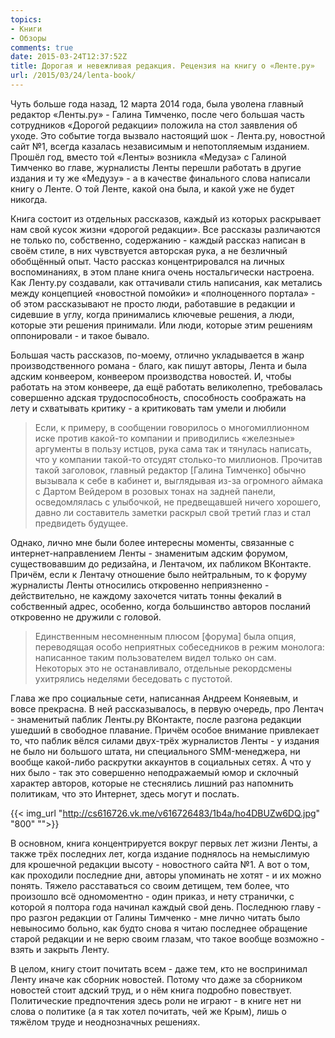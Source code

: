 ```yaml
---
topics:
- Книги
- Обзоры
comments: true
date: 2015-03-24T12:37:52Z
title: Дорогая и невежливая редакция. Рецензия на книгу о «Ленте.ру»
url: /2015/03/24/lenta-book/
---
```


Чуть больше года назад, 12 марта 2014 года, была уволена главный редактор «Ленты.ру» - Галина Тимченко, после чего большая часть сотрудников «Дорогой редакции» положила на стол заявления об уходе. Это событие тогда вызвало настоящий шок - Лента.ру, новостной сайт №1, всегда казалась независимым и непотопляемым изданием. Прошёл год, вместо той «Ленты» возникла «Медуза» с Галиной Тимченко во главе, журналисты Ленты перешли работать в другие издания и ту же «Медузу» - а в качестве финального слова написали книгу о Ленте. О той Ленте, какой она была, и какой уже не будет никогда.

<!--more-->

Книга состоит из отдельных рассказов, каждый из которых раскрывает нам свой кусок жизни «дорогой редакции». Все рассказы различаются не только по, собственно, содержанию - каждый рассказ написан в своём стиле, в них чувствуется авторская рука, а не безличный обобщённый опыт. Часто рассказ концентрировался на личных воспоминаниях, в этом плане книга очень ностальгически настроена. Как Ленту.ру создавали, как оттачивали стиль написания, как метались между концепцией «новостной помойки» и «полноценного портала» - об этом рассказывают не просто люди, работавшие в редакции и сидевшие в углу, когда принимались ключевые решения, а люди, которые эти решения принимали. Или люди, которые этим решениям оппонировали - и такое бывало.

Большая часть рассказов, по-моему, отлично укладывается в жанр производственного романа - благо, как пишут авторы, Лента и была адским конвеером, конвеером производства новостей. И, чтобы работать на этом конвеере, да ещё работать великолепно, требовалась совершенно адская трудоспособность, способность соображать на лету и схватывать критику - а критиковать там умели и любили

> Если, к примеру, в сообщении говорилось о многомиллионном иске против какой-то компании и приводились «железные» аргументы в пользу истцов, рука сама так и тянулась написать, что у компании такой-то отсудят столько-то миллионов. Прочитав такой заголовок, главный редактор [Галина Тимченко] обычно вызывала к себе в кабинет и, выглядывая из-за огромного аймака с Дартом Вейдером в розовых тонах на задней панели, осведомлялась с улыбочкой, не предвещавшей ничего хорошего, давно ли составитель заметки раскрыл свой третий глаз и стал предвидеть будущее.

Однако, лично мне были более интересны моменты, связанные с интернет-направлением Ленты - знаменитым адским форумом, существовавшим до редизайна, и Лентачом, их пабликом ВКонтакте. Причём, если к Лентачу отношение было нейтральным, то к форуму журналисты Ленты относились откровенно неприязненно - действительно, не каждому захочется читать тонны фекалий в собственный адрес, особенно, когда большинство авторов посланий откровенно не дружили с головой.

>Единственным несомненным плюсом [форума] была опция, переводящая особо неприятных собеседников в режим монолога: написанное таким пользователем видел только он сам. Некоторых это не останавливало, отдельные рекордсмены ухитрялись неделями беседовать с пустотой.

Глава же про социальные сети, написанная Андреем Коняевым, и вовсе прекрасна. В ней рассказывалось, в первую очередь, про Лентач - знаменитый паблик Ленты.ру ВКонтакте, после разгона редакции ушедший в свободное плавание. Причём особое внимание привлекает то, что паблик вёлся силами двух-трёх журналистов Ленты - у издания не было ни большого штата, ни специального SMM-менеджера, ни вообще какой-либо раскрутки аккаунтов в социальных сетях. А что у них было - так это совершенно неподражаемый юмор и склочный характер авторов, которые не стеснялись лишний раз напомнить политикам, что это Интернет, здесь могут и послать.

{{< img_url "http://cs616726.vk.me/v616726483/1b4a/ho4DBUZw6DQ.jpg" "800" "">}}

В основном, книга концентрируется вокруг первых лет жизни Ленты, а также трёх последних лет, когда издание поднялось на немыслимую для крошечной редакции высоту - новостного сайта №1. А вот о том, как проходили последние дни, авторы упоминать не хотят - и их можно понять. Тяжело расставаться со своим детищем, тем более, что произошло всё одномоментно - один приказ, и нету странички, с которой я полтора года начинал каждый свой день. Последнюю главу - про разгон редакции от Галины Тимченко - мне лично читать было невыносимо больно, как будто снова я читаю последнее обращение старой редакции и не верю своим глазам, что такое вообще возможно - взять и закрыть Ленту.

В целом, книгу стоит почитать всем - даже тем, кто не воспринимал Ленту иначе как сборник новостей. Потому что даже за сборником новостей стоит адский труд, и о нём книга подробно повествует. Политические предпочтения здесь роли не играют - в книге нет ни слова о политике (а я так хотел почитать, чей же Крым), лишь о тяжёлом труде и неоднозначных решениях.
